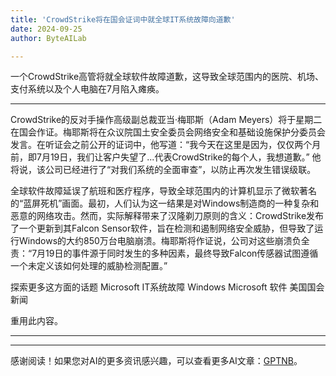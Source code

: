 ```yaml
---
title: 'CrowdStrike将在国会证词中就全球IT系统故障向道歉'
date: 2024-09-25
author: ByteAILab

---
```


一个CrowdStrike高管将就全球软件故障道歉，这导致全球范围内的医院、机场、支付系统以及个人电脑在7月陷入瘫痪。

---
CrowdStrike的反对手操作高级副总裁亚当·梅耶斯（Adam Meyers）将于星期二在国会作证。梅耶斯将在众议院国土安全委员会网络安全和基础设施保护分委员会发言。在听证会之前公开的证词中，他写道：“我今天在这里是因为，仅仅两个月前，即7月19日，我们让客户失望了...代表CrowdStrike的每个人，我想道歉。” 他将说，该公司已经进行了“对我们系统的全面审查”，以防止再次发生错误级联。  

全球软件故障延误了航班和医疗程序，导致全球范围内的计算机显示了微软著名的“蓝屏死机”画面。最初，人们认为这一结果是对Windows制造商的一种复杂和恶意的网络攻击。然而，实际解释带来了汉隆剃刀原则的含义：CrowdStrike发布了一个更新到其Falcon Sensor软件，旨在检测和遏制网络安全威胁，但导致了运行Windows的大约850万台电脑崩溃。梅耶斯将作证说，公司对这些崩溃负全责：“7月19日的事件源于同时发生的多种因素，最终导致Falcon传感器试图遵循一个未定义该如何处理的威胁检测配置。”  

探索更多这方面的话题
Microsoft IT系统故障
Windows
Microsoft
软件
美国国会新闻

重用此内容。

---
---
感谢阅读！如果您对AI的更多资讯感兴趣，可以查看更多AI文章：[GPTNB](https://gptnb.com)。